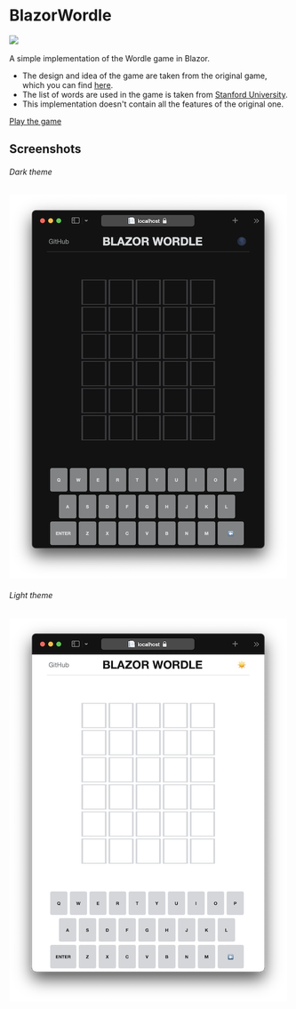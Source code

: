 # BlazorWordle
![](https://github.com/alexeychuvagin/BlazorWordle/workflows/Deploy%20to%20GitHub%20Pages/badge.svg)

A simple implementation of the Wordle game in Blazor.

- The design and idea of the game are taken from the original game, which you can find [here](https://www.powerlanguage.co.uk/wordle/).
- The list of words are used in the game is taken from [Stanford University](https://www-cs-faculty.stanford.edu/~knuth/sgb-words.txt).
- This implementation doesn't contain all the features of the original one.

[Play the game](https://alexeychuvagin.github.io/BlazorWordle/)

## Screenshots

###### Dark theme
![Dark](/screenshots/dark.png)

###### Light theme
![Light](/screenshots/light.png)